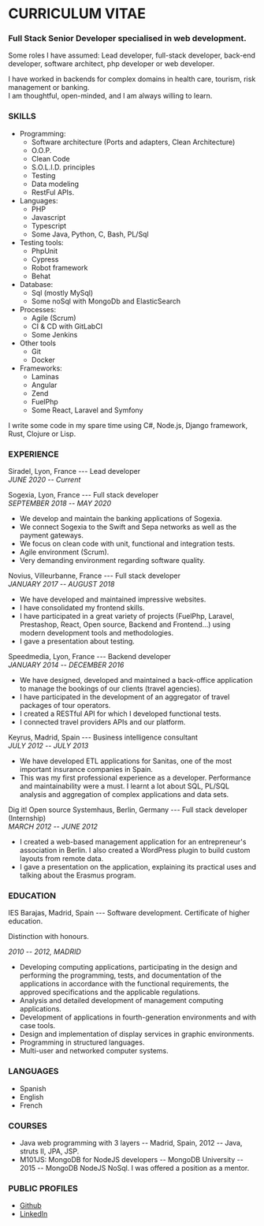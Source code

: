 CURRICULUM VITAE
================

### Full Stack Senior Developer specialised in web development.
Some roles I have assumed: Lead developer, full-stack developer, back-end developer, software architect, php developer or web developer.

I have worked in backends for complex domains in health care, tourism, risk management or banking.   
I am thoughtful, open-minded, and I am always willing to learn.  

### SKILLS

- Programming: 
  - Software architecture (Ports and adapters, Clean Architecture)
  - O.O.P.
  - Clean Code
  - S.O.L.I.D. principles
  - Testing
  - Data modeling
  - RestFul APIs.
- Languages: 
  - PHP 
  - Javascript
  - Typescript 
  - Some Java, Python, C, Bash, PL/Sql
- Testing tools: 
  - PhpUnit 
  - Cypress
  - Robot framework
  - Behat
- Database: 
  - Sql (mostly MySql)
  - Some noSql with MongoDb and ElasticSearch
- Processes: 
  - Agile (Scrum)
  - CI & CD with GitLabCI
  - Some Jenkins
- Other tools    
  - Git
  - Docker  
- Frameworks: 
  - Laminas
  - Angular
  - Zend
  - FuelPhp
  - Some React, Laravel and Symfony

I write some code in my spare time using C#, Node.js, Django framework, Rust, Clojure or Lisp.

### EXPERIENCE

Siradel, Lyon, France --- Lead developer\
*JUNE 2020 -- Current*

Sogexia, Lyon, France --- Full stack developer\
*SEPTEMBER 2018 -- MAY 2020*

- We develop and maintain the banking applications of Sogexia.
- We connect Sogexia to the Swift and Sepa networks as well as the payment gateways.
- We focus on clean code with unit, functional and integration tests.
- Agile environment (Scrum).
- Very demanding environment regarding software quality.

Novius, Villeurbanne, France --- Full stack developer\
*JANUARY 2017 -- AUGUST 2018*

- We have developed and maintained impressive websites.
- I have consolidated my frontend skills.
- I have participated in a great variety of projects (FuelPhp, Laravel, Prestashop, React, Open source, Backend and Frontend...) using modern development tools and methodologies.
- I gave a presentation about testing.

Speedmedia, Lyon, France --- Backend developer\
*JANUARY 2014 -- DECEMBER 2016*

- We have designed, developed and maintained a back-office application to manage the bookings of our clients (travel agencies).
- I have participated in the development of an aggregator of travel packages of tour operators.
- I created a RESTful API for which I developed functional tests.
- I connected travel providers APIs and our platform.

Keyrus, Madrid, Spain --- Business intelligence consultant\
*JULY 2012 -- JULY 2013*

- We have developed ETL applications for Sanitas, one of the most important insurance companies in Spain.
- This was my first professional experience as a developer. Performance and maintainability were a must. I learnt a lot about SQL, PL/SQL analysis and aggregation of complex applications and data sets.

Dig it! Open source Systemhaus, Berlin, Germany --- Full stack developer (Internship)\
*MARCH 2012 -- JUNE 2012*

- I created a web-based management application for an entrepreneur's association in Berlin. I also created a WordPress plugin to build custom layouts from remote data.
- I gave a presentation on the application, explaining its practical uses and talking about the Erasmus program.

### EDUCATION

IES Barajas, Madrid, Spain --- Software development. Certificate of higher education.

Distinction with honours.

*2010 -- 2012, MADRID*

- Developing computing applications, participating in the design and performing the programming, tests, and documentation of the applications in accordance with the functional requirements, the approved specifications and the applicable regulations.
- Analysis and detailed development of management computing applications.
- Development of applications in fourth-generation environments and with case tools.
- Design and implementation of display services in graphic environments.
- Programming in structured languages.
- Multi-user and networked computer systems.

### LANGUAGES

- Spanish
- English
- French

### COURSES

- Java web programming with 3 layers -- Madrid, Spain, 2012 -- Java, struts II, JPA, JSP.
- M101JS: MongoDB for NodeJS developers -- MongoDB University -- 2015 -- MongoDB NodeJS NoSql. I was offered a position as a mentor.

### PUBLIC PROFILES

-   [Github](https://github.com/abmesamesa)
-   [LinkedIn](https://www.linkedin.com/in/abrahanmesa)
